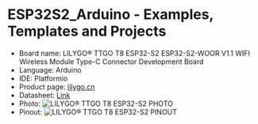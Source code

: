 # ESP32S2_Arduino - Examples, Templates and Projects
* Board name: LILYGO® TTGO T8 ESP32-S2 ESP32-S2-WOOR V1.1 WIFI Wireless Module Type-C Connector Development Board
* Language:  Arduino
* IDE: Platformio
* Product page: [lilygo.cn](http://www.lilygo.cn/prod_view.aspx?TypeId=50063&Id=1320&FId=t3:50063:3 "http://www.lilygo.cn/prod_view.aspx?TypeId=50063&Id=1320&FId=t3:50063:3")
* Datasheet: [Link](https://github.com/maximmur/ESP32S2_Arduino/blob/9db6fdb5b031b3533ab77754cc709ed48b621d2e/Info/ESP32-S2-DATASHEET_en.pdf "https://github.com/maximmur/ESP32S2_Arduino/blob/9db6fdb5b031b3533ab77754cc709ed48b621d2e/Info/ESP32-S2-DATASHEET_en.pdf")
* Photo: 
  ![LILYGO® TTGO T8 ESP32-S2 PHOTO](https://github.com/maximmur/ESP32S2_Arduino/blob/9db6fdb5b031b3533ab77754cc709ed48b621d2e/Info/LILYGO%C2%AE%20TTGO%20T8%20ESP32-S2%20ESP32-S2-WOOR%20V1.1.jpg?raw=true "LILYGO® TTGO T8 ESP32-S2 PHOTO")
* Pinout:
  ![LILYGO® TTGO T8 ESP32-S2 PINOUT](https://github.com/maximmur/ESP32S2_Arduino/blob/cur/Info/LILYGO%C2%AE%20TTGO%20T8%20ESP32-S2%20ESP32-S2-WOOR%20V1.1-PINOUT.jpg?raw=true "LILYGO® TTGO T8 ESP32-S2 PINOUT")